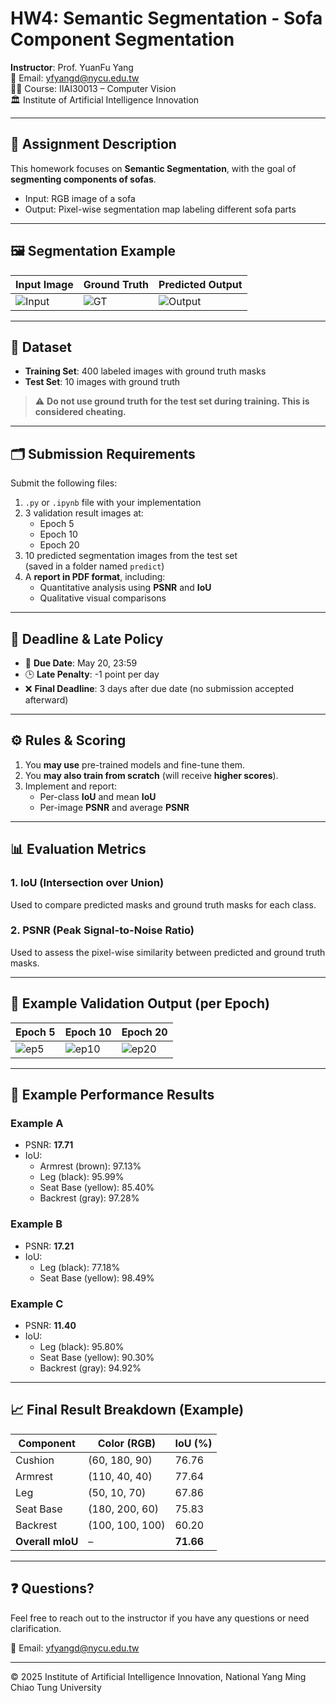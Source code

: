 # HW4: Semantic Segmentation - Sofa Component Segmentation

**Instructor**: Prof. YuanFu Yang  
📧 Email: yfyangd@nycu.edu.tw  
🧑‍🏫 Course: IIAI30013 – Computer Vision  
🏛️ Institute of Artificial Intelligence Innovation

---

## 📘 Assignment Description

This homework focuses on **Semantic Segmentation**, with the goal of **segmenting components of sofas**.

- Input: RGB image of a sofa  
- Output: Pixel-wise segmentation map labeling different sofa parts

---

## 🖼️ Segmentation Example

| Input Image | Ground Truth | Predicted Output |
|-------------|--------------|------------------|
| ![Input](https://drive.google.com/uc?export=view&id=1ny_p8P2sLOxnk_jDtOK1ynzxFyPR3umC) | ![GT](https://drive.google.com/uc?export=view&id=1pTFZLKo_6noF4uLAdbx-wJK54Ryd_T_d) | ![Output](https://drive.google.com/uc?export=view&id=1O8VAsMb0lKzsPvdDffGTES6Fie0Kyzkk) |

---

## 📁 Dataset

- **Training Set**: 400 labeled images with ground truth masks
- **Test Set**: 10 images with ground truth

> ⚠️ **Do not use ground truth for the test set during training. This is considered cheating.**

---

## 🗂️ Submission Requirements

Submit the following files:

1. `.py` or `.ipynb` file with your implementation
2. 3 validation result images at:
   - Epoch 5
   - Epoch 10
   - Epoch 20
3. 10 predicted segmentation images from the test set  
   (saved in a folder named `predict`)
4. A **report in PDF format**, including:
   - Quantitative analysis using **PSNR** and **IoU**
   - Qualitative visual comparisons

---

## 📆 Deadline & Late Policy

- 📅 **Due Date**: May 20, 23:59
- 🕒 **Late Penalty**: -1 point per day
- ❌ **Final Deadline**: 3 days after due date (no submission accepted afterward)

---

## ⚙️ Rules & Scoring

1. You **may use** pre-trained models and fine-tune them.
2. You **may also train from scratch** (will receive **higher scores**).
3. Implement and report:
   - Per-class **IoU** and mean **IoU**
   - Per-image **PSNR** and average **PSNR**

---

## 📊 Evaluation Metrics

### 1. IoU (Intersection over Union)

Used to compare predicted masks and ground truth masks for each class.

### 2. PSNR (Peak Signal-to-Noise Ratio)

Used to assess the pixel-wise similarity between predicted and ground truth masks.

---

## 🧪 Example Validation Output (per Epoch)

| Epoch 5 | Epoch 10 | Epoch 20 |
|---------|----------|----------|
| ![ep5](images/epoch5.png) | ![ep10](images/epoch10.png) | ![ep20](images/epoch20.png) |

---

## 🎯 Example Performance Results

### Example A
- PSNR: **17.71**
- IoU:
  - Armrest (brown): 97.13%
  - Leg (black): 95.99%
  - Seat Base (yellow): 85.40%
  - Backrest (gray): 97.28%

### Example B
- PSNR: **17.21**
- IoU:
  - Leg (black): 77.18%
  - Seat Base (yellow): 98.49%

### Example C
- PSNR: **11.40**
- IoU:
  - Leg (black): 95.80%
  - Seat Base (yellow): 90.30%
  - Backrest (gray): 94.92%

---

## 📈 Final Result Breakdown (Example)

| Component        | Color (RGB)       | IoU (%) |
|------------------|------------------|---------|
| Cushion          | (60, 180, 90)     | 76.76   |
| Armrest          | (110, 40, 40)     | 77.64   |
| Leg              | (50, 10, 70)      | 67.86   |
| Seat Base        | (180, 200, 60)    | 75.83   |
| Backrest         | (100, 100, 100)   | 60.20   |
| **Overall mIoU** | –                | **71.66** |

---

## ❓ Questions?

Feel free to reach out to the instructor if you have any questions or need clarification.

📧 Email: yfyangd@nycu.edu.tw

---

© 2025 Institute of Artificial Intelligence Innovation, National Yang Ming Chiao Tung University


